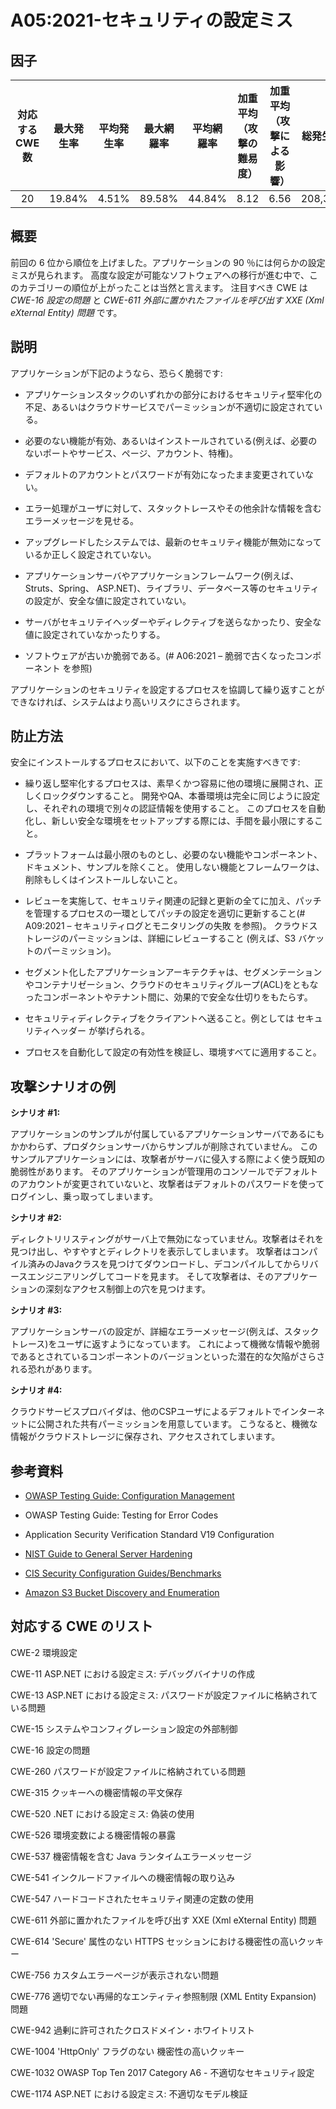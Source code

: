 # A05:2021-セキュリティの設定ミス

## 因子

| 対応する CWE 数 | 最大発生率 | 平均発生率 | 最大網羅率 | 平均網羅率 | 加重平均（攻撃の難易度） | 加重平均（攻撃による影響） | 総発生数 | CVE 合計件数 |
|:-------------:|:--------------------:|:--------------------:|:--------------:|:--------------:|:----------------------:|:---------------------:|:-------------------:|:------------:|
| 20          | 19.84%             | 4.51%              | 89.58%       | 44.84%       | 8.12                 | 6.56                | 208,387           | 789        |

## 概要

前回の 6 位から順位を上げました。アプリケーションの 90 ％には何らかの設定ミスが見られます。
高度な設定が可能なソフトウェアへの移行が進む中で、このカテゴリーの順位が上がったことは当然と言えます。
注目すべき CWE は *CWE-16 設定の問題* と *CWE-611 外部に置かれたファイルを呼び出す XXE (Xml eXternal Entity) 問題* です。

## 説明

アプリケーションが下記のようなら、恐らく脆弱です:

-   アプリケーションスタックのいずれかの部分におけるセキュリティ堅牢化の不足、あるいはクラウドサービスでパーミッションが不適切に設定されている。

-   必要のない機能が有効、あるいはインストールされている(例えば、必要のないポートやサービス、ページ、アカウント、特権)。

-   デフォルトのアカウントとパスワードが有効になったまま変更されていない。

-   エラー処理がユーザに対して、スタックトレースやその他余計な情報を含むエラーメッセージを見せる。

-   アップグレードしたシステムでは、最新のセキュリティ機能が無効になっているか正しく設定されていない。

-   アプリケーションサーバやアプリケーションフレームワーク(例えば、Struts、Spring、 ASP.NET)、ライブラリ、データベース等のセキュリティの設定が、安全な値に設定されていない。

-   サーバがセキュリテイヘッダーやディレクティブを送らなかったり、安全な値に設定されていなかったりする。

-   ソフトウェアが古いか脆弱である。(# A06:2021 – 脆弱で古くなったコンポーネント を参照)

アプリケーションのセキュリティを設定するプロセスを協調して繰り返すことができなければ、システムはより高いリスクにさらされます。

## 防止方法

安全にインストールするプロセスにおいて、以下のことを実施すべきです:

-   繰り返し堅牢化するプロセスは、素早くかつ容易に他の環境に展開され、正しくロックダウンすること。
    開発やQA、本番環境は完全に同じように設定し、それぞれの環境で別々の認証情報を使用すること。
    このプロセスを自動化し、新しい安全な環境をセットアップする際には、手間を最小限にすること。

-   プラットフォームは最小限のものとし、必要のない機能やコンポーネント、ドキュメント、サンプルを除くこと。
    使用しない機能とフレームワークは、削除もしくはインストールしないこと。

-   レビューを実施して、セキュリティ関連の記録と更新の全てに加え、パッチを管理するプロセスの一環としてパッチの設定を適切に更新すること(# A09:2021 – セキュリティログとモニタリングの失敗 を参照)。
    クラウドストレージのパーミッションは、詳細にレビューすること (例えば、S3 バケットのパーミッション)。

-   セグメント化したアプリケーションアーキテクチャは、セグメンテーションやコンテナリゼーション、クラウドのセキュリティグループ(ACL)をともなったコンポーネントやテナント間に、効果的で安全な仕切りをもたらす。

-   セキュリティディレクティブをクライアントへ送ること。例としては セキュリティヘッダー が挙げられる。

-   プロセスを自動化して設定の有効性を検証し、環境すべてに適用すること。

## 攻撃シナリオの例

**シナリオ #1:** 

アプリケーションのサンプルが付属しているアプリケーションサーバであるにもかかわらず、プロダクションサーバからサンプルが削除されていません。
このサンプルアプリケーションには、攻撃者がサーバに侵入する際によく使う既知の脆弱性があります。
そのアプリケーションが管理用のコンソールでデフォルトのアカウントが変更されていないと、攻撃者はデフォルトのパスワードを使ってログインし、乗っ取ってしまいます。

**シナリオ #2:** 

ディレクトリリスティングがサーバ上で無効になっていません。攻撃者はそれを見つけ出し、やすやすとディレクトリを表示してしまいます。
攻撃者はコンパイル済みのJavaクラスを見つけてダウンロードし、デコンパイルしてからリバースエンジニアリングしてコードを見ます。
そして攻撃者は、そのアプリケーションの深刻なアクセス制御上の穴を見つけます。

**シナリオ #3:** 

アプリケーションサーバの設定が、詳細なエラーメッセージ(例えば、スタックトレース)をユーザに返すようになっています。
これによって機微な情報や脆弱であるとされているコンポーネントのバージョンといった潜在的な欠陥がさらされる恐れがあります。

**シナリオ #4:** 

クラウドサービスプロバイダは、他のCSPユーザによるデフォルトでインターネットに公開された共有パーミッションを用意しています。
こうなると、機微な情報がクラウドストレージに保存され、アクセスされてしまいます。

## 参考資料

-   [OWASP Testing Guide: Configuration
    Management](https://owasp.org/www-project-web-security-testing-guide/latest/4-Web_Application_Security_Testing/02-Configuration_and_Deployment_Management_Testing/README)

-   OWASP Testing Guide: Testing for Error Codes

-   Application Security Verification Standard V19 Configuration

-   [NIST Guide to General Server
    Hardening](https://csrc.nist.gov/publications/detail/sp/800-123/final)

-   [CIS Security Configuration
    Guides/Benchmarks](https://www.cisecurity.org/cis-benchmarks/)

-   [Amazon S3 Bucket Discovery and
    Enumeration](https://blog.websecurify.com/2017/10/aws-s3-bucket-discovery.html)

## 対応する CWE のリスト

CWE-2 環境設定

CWE-11 ASP.NET における設定ミス: デバッグバイナリの作成

CWE-13 ASP.NET における設定ミス: パスワードが設定ファイルに格納されている問題

CWE-15 システムやコンフィグレーション設定の外部制御

CWE-16 設定の問題

CWE-260 パスワードが設定ファイルに格納されている問題

CWE-315 クッキーへの機密情報の平文保存

CWE-520 .NET における設定ミス: 偽装の使用

CWE-526 環境変数による機密情報の暴露

CWE-537 機密情報を含む Java ランタイムエラーメッセージ

CWE-541 インクルードファイルへの機密情報の取り込み

CWE-547 ハードコードされたセキュリティ関連の定数の使用

CWE-611 外部に置かれたファイルを呼び出す XXE (Xml eXternal Entity) 問題

CWE-614 'Secure' 属性のない HTTPS セッションにおける機密性の高いクッキー

CWE-756 カスタムエラーページが表示されない問題

CWE-776 適切でない再帰的なエンティティ参照制限 (XML Entity Expansion) 問題

CWE-942 過剰に許可されたクロスドメイン・ホワイトリスト

CWE-1004 'HttpOnly' フラグのない 機密性の高いクッキー

CWE-1032 OWASP Top Ten 2017 Category A6 - 不適切なセキュリティ設定

CWE-1174 ASP.NET における設定ミス: 不適切なモデル検証
